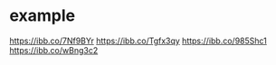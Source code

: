 # example

https://ibb.co/7Nf9BYr
https://ibb.co/Tgfx3qy
https://ibb.co/985Shc1
https://ibb.co/wBng3c2
